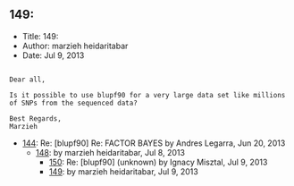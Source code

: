 ## 149: 

- Title: 149: 
- Author: marzieh heidaritabar
- Date: Jul 9, 2013
```

Dear all,

Is it possible to use blupf90 for a very large data set like millions of SNPs from the sequenced data?

Best Regards,
Marzieh 
```

- [144](0144.md): Re: [blupf90] Re: FACTOR BAYES by Andres Legarra, Jun 20, 2013
    - [148](0148.md):  by marzieh heidaritabar, Jul 8, 2013
        - [150](0150.md): Re: [blupf90] (unknown) by Ignacy Misztal, Jul 9, 2013
        - [149](0149.md):  by marzieh heidaritabar, Jul 9, 2013

